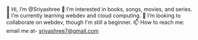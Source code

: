 👋 Hi, I’m @Sriyashree 
👀 I’m interested in books, songs, movies, and series.
🌱 I’m currently learning webdev and cloud computing.
💞️ I’m looking to collaborate on webdev, though I'm still a beginner.
📫 How to reach me: email me at- sriyashree7@gmail.com
